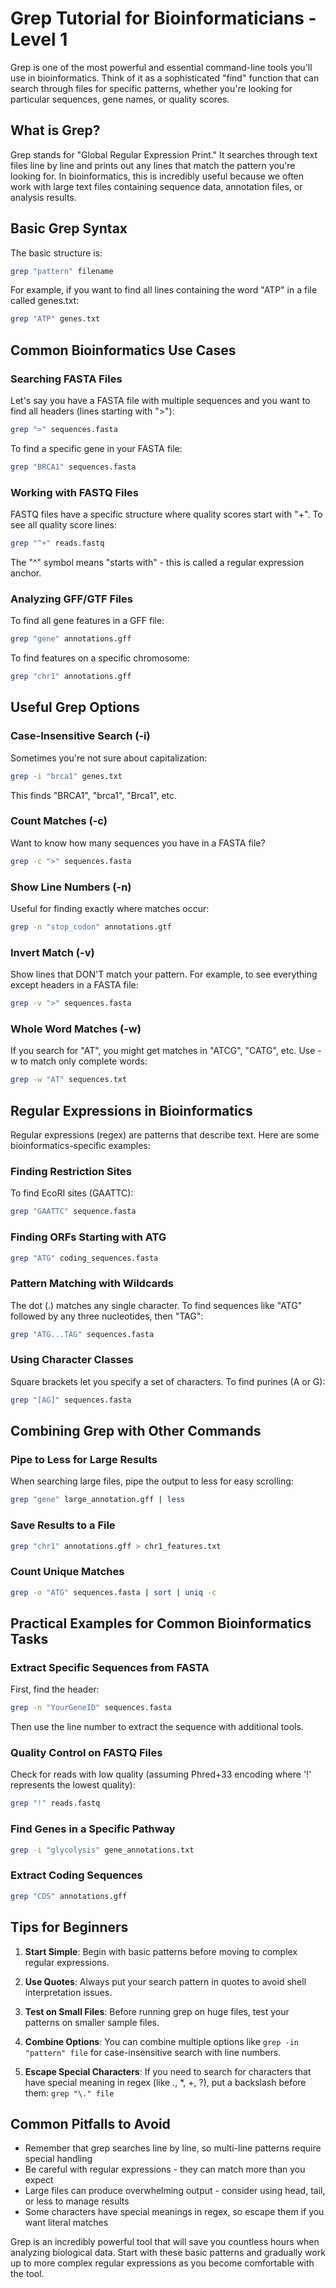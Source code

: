 # Grep Tutorial for Bioinformaticians - Level 1

Grep is one of the most powerful and essential command-line tools you'll use in bioinformatics. Think of it as a sophisticated "find" function that can search through files for specific patterns, whether you're looking for particular sequences, gene names, or quality scores.

## What is Grep?

Grep stands for "Global Regular Expression Print." It searches through text files line by line and prints out any lines that match the pattern you're looking for. In bioinformatics, this is incredibly useful because we often work with large text files containing sequence data, annotation files, or analysis results.

## Basic Grep Syntax

The basic structure is:
```bash
grep "pattern" filename
```

For example, if you want to find all lines containing the word "ATP" in a file called genes.txt:
```bash
grep "ATP" genes.txt
```

## Common Bioinformatics Use Cases

### Searching FASTA Files

Let's say you have a FASTA file with multiple sequences and you want to find all headers (lines starting with ">"):
```bash
grep ">" sequences.fasta
```

To find a specific gene in your FASTA file:
```bash
grep "BRCA1" sequences.fasta
```

### Working with FASTQ Files

FASTQ files have a specific structure where quality scores start with "+". To see all quality score lines:
```bash
grep "^+" reads.fastq
```

The "^" symbol means "starts with" - this is called a regular expression anchor.

### Analyzing GFF/GTF Files

To find all gene features in a GFF file:
```bash
grep "gene" annotations.gff
```

To find features on a specific chromosome:
```bash
grep "chr1" annotations.gff
```

## Useful Grep Options

### Case-Insensitive Search (-i)
Sometimes you're not sure about capitalization:
```bash
grep -i "brca1" genes.txt
```
This finds "BRCA1", "brca1", "Brca1", etc.

### Count Matches (-c)
Want to know how many sequences you have in a FASTA file?
```bash
grep -c ">" sequences.fasta
```

### Show Line Numbers (-n)
Useful for finding exactly where matches occur:
```bash
grep -n "stop_codon" annotations.gtf
```

### Invert Match (-v)
Show lines that DON'T match your pattern. For example, to see everything except headers in a FASTA file:
```bash
grep -v ">" sequences.fasta
```

### Whole Word Matches (-w)
If you search for "AT", you might get matches in "ATCG", "CATG", etc. Use -w to match only complete words:
```bash
grep -w "AT" sequences.txt
```

## Regular Expressions in Bioinformatics

Regular expressions (regex) are patterns that describe text. Here are some bioinformatics-specific examples:

### Finding Restriction Sites
To find EcoRI sites (GAATTC):
```bash
grep "GAATTC" sequence.fasta
```

### Finding ORFs Starting with ATG
```bash
grep "ATG" coding_sequences.fasta
```

### Pattern Matching with Wildcards
The dot (.) matches any single character. To find sequences like "ATG" followed by any three nucleotides, then "TAG":
```bash
grep "ATG...TAG" sequences.fasta
```

### Using Character Classes
Square brackets let you specify a set of characters. To find purines (A or G):
```bash
grep "[AG]" sequences.fasta
```

## Combining Grep with Other Commands

### Pipe to Less for Large Results
When searching large files, pipe the output to less for easy scrolling:
```bash
grep "gene" large_annotation.gff | less
```

### Save Results to a File
```bash
grep "chr1" annotations.gff > chr1_features.txt
```

### Count Unique Matches
```bash
grep -o "ATG" sequences.fasta | sort | uniq -c
```

## Practical Examples for Common Bioinformatics Tasks

### Extract Specific Sequences from FASTA
First, find the header:
```bash
grep -n "YourGeneID" sequences.fasta
```
Then use the line number to extract the sequence with additional tools.

### Quality Control on FASTQ Files
Check for reads with low quality (assuming Phred+33 encoding where '!' represents the lowest quality):
```bash
grep "!" reads.fastq
```

### Find Genes in a Specific Pathway
```bash
grep -i "glycolysis" gene_annotations.txt
```

### Extract Coding Sequences
```bash
grep "CDS" annotations.gff
```

## Tips for Beginners

1. **Start Simple**: Begin with basic patterns before moving to complex regular expressions.

2. **Use Quotes**: Always put your search pattern in quotes to avoid shell interpretation issues.

3. **Test on Small Files**: Before running grep on huge files, test your patterns on smaller sample files.

4. **Combine Options**: You can combine multiple options like `grep -in "pattern" file` for case-insensitive search with line numbers.

5. **Escape Special Characters**: If you need to search for characters that have special meaning in regex (like ., *, +, ?), put a backslash before them: `grep "\." file`

## Common Pitfalls to Avoid

- Remember that grep searches line by line, so multi-line patterns require special handling
- Be careful with regular expressions - they can match more than you expect
- Large files can produce overwhelming output - consider using head, tail, or less to manage results
- Some characters have special meanings in regex, so escape them if you want literal matches

Grep is an incredibly powerful tool that will save you countless hours when analyzing biological data. Start with these basic patterns and gradually work up to more complex regular expressions as you become comfortable with the tool.

